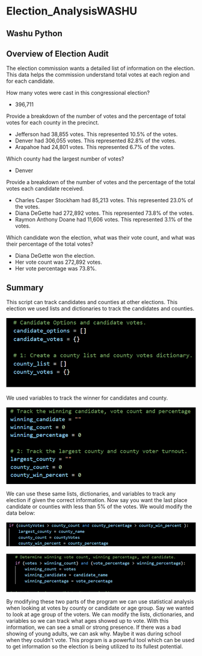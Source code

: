 # Election_AnalysisWASHU
## Washu Python

## Overview of Election Audit
The election commission wants a detailed list of information on the election. This data helps the commission understand total votes at each region and for each candidate.

How many votes were cast in this congressional election?
- 396,711

Provide a breakdown of the number of votes and the percentage of total votes for each county in the precinct.
- Jefferson had 38,855 votes. This represented 10.5% of the votes.
- Denver had 306,055 votes. This represented 82.8% of the votes.
- Arapahoe had 24,801 votes. This represented 6.7% of the votes.

Which county had the largest number of votes?
- Denver

Provide a breakdown of the number of votes and the percentage of the total votes each candidate received.
- Charles Casper Stockham had 85,213 votes. This represented 23.0% of the votes.
- Diana DeGette had 272,892 votes. This represented 73.8% of the votes.
- Raymon Anthony Doane had 11,606 votes. This represented 3.1% of the votes.

Which candidate won the election, what was their vote count, and what was their percentage of the total votes?
- Diana DeGette won the election. 
- Her vote count was 272,892 votes. 
- Her vote percentage was 73.8%.

## Summary
This script can track candidates and counties at other elections. This election we used lists and dictionaries to track the candidates and counties.<br/>
<br/>
![candidate_county](Resources/candidate_county.png)<br/>
<br/>
We used variables to track the winner for candidates and county.<br/>
<br/>
![winning_largest](Resources/winning_largest.png)

We can use these same lists, dictionaries, and variables to track any election if given the correct information. Now say you want the last place candidate or counties with less than 5% of the votes. We would modify the data below:<br/>
<br/>
![modifycounty](Resources/modifycounty.png)<br/>
<br/>
![modifycandidate](Resources/modifycandidate.png)

By modifying these two parts of the program we can use statistical analysis when looking at votes by county or candidate or age group. Say we wanted to look at age group of the voters. We can modify the lists, dictionaries, and variables so we can track what ages showed up to vote. With this information, we can see a small or strong presence. If there was a bad showing of young adults, we can ask why. Maybe it was during school when they couldn’t vote.  This program is a powerful tool which can be used to get information so the election is being utilized to its fullest potential. 
